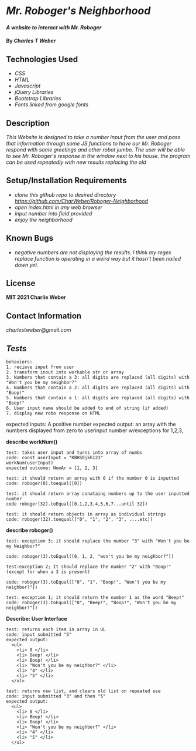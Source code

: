 
# _Mr. Roboger's Neighborhood_

#### _A website to interact with Mr. Roboger_

#### By _**Charles T Weber**_

## Technologies Used

* _CSS_
* _HTML_
* _Javascript_
* _jQuery Libraries_
* _Bootstrap Libraries_
* _Fonts linked from google fonts_

## Description

_This Website is designed to take a number input from the user and pass that information through some JS functions to have our Mr. Roboger respond with some greetings and other robot jumbo. The user will be able to see Mr. Roboger's response in the window next to his house. the program can be used repeatedly with new results replacing the old_

## Setup/Installation Requirements

* _clone this github repo to desired directory https://github.com/CharWeber/Roboger-Neighborhood_
* _open index.html in any web browser_
* _input number into field provided_
* _enjoy the neighborhood_


## Known Bugs

* _negative numbers are not displaying the results. I think my regex replace function is operating in a weird way but it hasn't been nailed down yet._

## License

__MIT 2021 Charlie Weber__

## Contact Information

_charlestweber@gmail.com_

## _Tests_

    behaviors:
    1. recieve input from user
    2. transform inout into workable str or array
    3. Numbers that contain a 3: all digits are replaced (all digits) with "Won't you be my neighbor?"
    4. Numbers that contain a 2: all digits are replaced (all digits) with "Boop!"
    5. Numbers that contain a 1: all digits are replaced (all digits) with "Beep!"
    6. User input name should be added to end of string (if added)
    7. display new robo response on HTML


  expected inputs: A positive number
  expected output: an array with the numbers displayed from zero to userinput number w/exceptions for 1,2,3,



  __describe workNum()__

    test: takes user input and turns into array of numbs
    code: const userInput = "KBHSDjkh123"
    workNum(userInput)
    expected outcome: NumAr = [1, 2, 3]

    test: it should return an array with 0 if the number 0 is inputted
    code: roboger(0).toequal([0])

    test: it should return array conataing numbers up to the user inputted number
    code roboger(32).toEqual([0,1,2,3,4,5,6,7...until 32])

    test: it should return objects in array as individual strings
    code: roboger(32).toequal(["0", "1", "2", "3", ....etc])

  __describe roboger()__

    test: exception 3; it should replace the number "3" with "Won't you be my Neighbor?"
    
    code: roboger(3).toEqual([0, 1, 2, "won't you be my neighbor?"])

    test:exception 2; It should replace the number "2" with "Boop!" (except for when a 3 is present)
    
    code: roboger(3).toEqual(["0", "1", "Boop!", "Won't you be my neighbor?"])

    test: exception 1; it should return the number 1 as the word "Beep!"
    code: roboger(3).toEqual(["0", "Beep!", "Boop!", "Won't you be my neighbor?"])

  __Describe: User Interface__

    test: returns each item in array in UL
    code: input submitted "5"
    expected output:
      <ul>
        <li> 0 </li>
        <li> Beep! </li>
        <li> Boop! </li>
        <li> "Won't you be my neighbor?" </li>
        <li> "4" </li>
        <li> "5" </li>
      </ul>

    test: returns new list, and clears old list on repeated use
    code: input submitted "3" and then "5"
    expected output:
      <ul>
        <li> 0 </li>
        <li> Beep! </li>
        <li> Boop! </li>
        <li> "Won't you be my neighbor?" </li>
        <li> "4" </li>
        <li> "5" </li>
      </ul>



